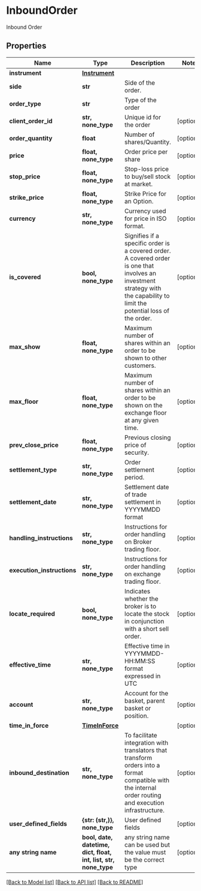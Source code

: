 # InboundOrder

Inbound Order

## Properties
Name | Type | Description | Notes
------------ | ------------- | ------------- | -------------
**instrument** | [**Instrument**](Instrument.md) |  | 
**side** | **str** | Side of the order. | 
**order_type** | **str** | Type of the order | 
**client_order_id** | **str, none_type** | Unique id for the order | [optional] 
**order_quantity** | **float** | Number of shares/Quantity. | [optional] 
**price** | **float, none_type** | Order price per share | [optional] 
**stop_price** | **float, none_type** | Stop-loss price to buy/sell stock at market. | [optional] 
**strike_price** | **float, none_type** | Strike Price for an Option. | [optional] 
**currency** | **str, none_type** | Currency used for price in ISO format. | [optional] 
**is_covered** | **bool, none_type** | Signifies if a specific order is a covered order. A covered order is one that involves an investment strategy with the capability to limit the potential loss of the order. | [optional] 
**max_show** | **float, none_type** | Maximum number of shares within an order to be shown to other customers. | [optional] 
**max_floor** | **float, none_type** | Maximum number of shares within an order to be shown on the exchange floor at any given time. | [optional] 
**prev_close_price** | **float, none_type** | Previous closing price of security. | [optional] 
**settlement_type** | **str, none_type** | Order settlement period. | [optional] 
**settlement_date** | **str, none_type** | Settlement date of trade settlement in YYYYMMDD format | [optional] 
**handling_instructions** | **str, none_type** | Instructions for order handling on Broker trading floor. | [optional] 
**execution_instructions** | **str, none_type** | Instructions for order handling on exchange trading floor. | [optional] 
**locate_required** | **bool, none_type** | Indicates whether the broker is to locate the stock in conjunction with a short sell order. | [optional] 
**effective_time** | **str, none_type** | Effective time in YYYYMMDD-HH:MM:SS format expressed in UTC | [optional] 
**account** | **str, none_type** | Account for the basket, parent basket or position. | [optional] 
**time_in_force** | [**TimeInForce**](TimeInForce.md) |  | [optional] 
**inbound_destination** | **str, none_type** | To facilitate integration with translators that transform orders into a format compatible with the internal order routing and execution infrastructure. | [optional] 
**user_defined_fields** | **{str: (str,)}, none_type** | User defined fields | [optional] 
**any string name** | **bool, date, datetime, dict, float, int, list, str, none_type** | any string name can be used but the value must be the correct type | [optional]

[[Back to Model list]](../README.md#documentation-for-models) [[Back to API list]](../README.md#documentation-for-api-endpoints) [[Back to README]](../README.md)


